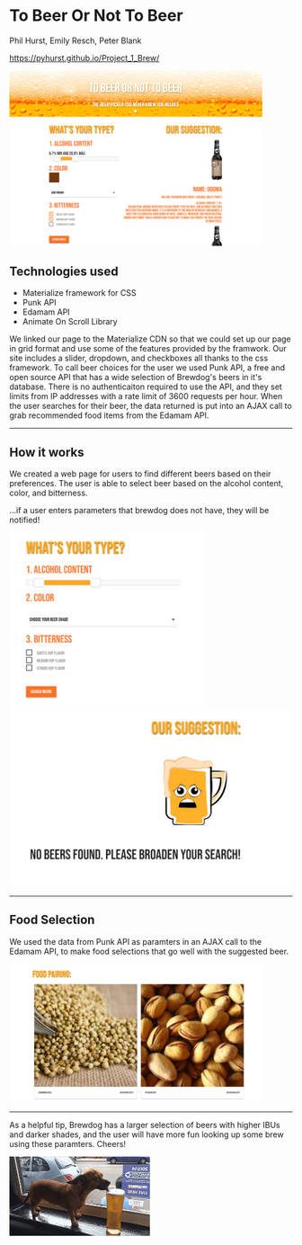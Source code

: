 # To Beer Or Not To Beer

Phil Hurst, Emily Resch, Peter Blank

https://pyhurst.github.io/Project_1_Brew/

<img src="images/TBONTB.png" width = 450>

## Technologies used

- Materialize framework for CSS
- Punk API
- Edamam API
- Animate On Scroll Library

We linked our page to the Materialize CDN so that we could set up our page in grid format and use some of the features provided by the framwork. Our site includes a slider, dropdown, and checkboxes all thanks to the css framework. To call beer choices for the user we used Punk API, a free and open source API that has a wide selection of Brewdog's beers in it's database. There is no authenticaiton required to use the API, and they set limits from IP addresses with a rate limit of 3600 requests per hour. When the user searches for their beer, the data returned is put into an AJAX call to grab recommended food items from the Edamam API.

<hr>

## How it works

We created a web page for users to find different beers based on their preferences. The user is able to select beer based on the alcohol content, color, and bitterness.

...if a user enters parameters that brewdog does not have, they will be notified!

<img src="images/preferences.png" width=350> <img src="images/nobeerfound.png" width=500>

<hr>

## Food Selection

We used the data from Punk API as paramters in an AJAX call to the Edamam API, to make food selections that go well with the suggested beer.

<img src="images/foodsuggestions.png" width=450>
<hr>

As a helpful tip, Brewdog has a larger selection of beers with higher IBUs and darker shades, and the user will have more fun looking up some brew using these paramters. Cheers!

<img src="images/dog.gif" width= 250>
